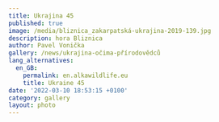 ```yaml
---
title: Ukrajina 45
published: true
image: /media/bliznica_zakarpatská-ukrajina-2019-139.jpg
description: hora Bliznica
author: Pavel Vonička
gallery: /news/ukrajina-očima-přírodovědců
lang_alternatives:
  en_GB:
    permalink: en.alkawildlife.eu
    title: Ukraine 45
date: '2022-03-10 18:53:15 +0100'
category: gallery
layout: photo
---
```



